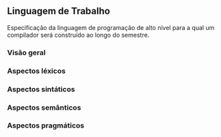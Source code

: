 ## Linguagem de Trabalho

Especificação da linguagem de programação de alto nível para a qual um compilador será construído ao longo do semestre.

### Visão geral

### Aspectos léxicos

### Aspectos sintáticos

### Aspectos semânticos

### Aspectos pragmáticos


